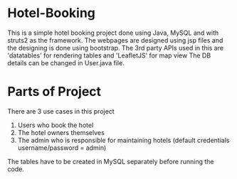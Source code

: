 # Hotel-Booking
This is a simple hotel booking project done using Java, MySQL and with struts2 as the framework. The webpages are designed using jsp files and the designing is done using bootstrap. The 3rd party APIs used in this are 'datatables' for rendering tables and 'LeafletJS' for map view The DB details can be changed in User.java file.

# Parts of Project
There are 3 use cases in this project
  1. Users who book the hotel
  2. The hotel owners themselves
  3. The admin who is responsible for maintaining hotels (default credentials username/password = admin)

The tables have to be created in MySQL separately before running the code.
